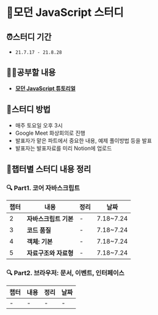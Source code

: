 # 📂모던 JavaScript 스터디

## ⏰스터디 기간
- `21.7.17 - 21.8.28`

## ✍🏻공부할 내용
- [**모던 JavaScript 튜토리얼**](https://ko.javascript.info/)

## 📢스터디 방법
- 매주 토요일 오후 3시
- Google Meet 화상회의로 진행
- 발표자가 맡은 파트에서 중요한 내용, 예제 풀이방법 등을 발표
- 발표자는 발표자료를 미리 Notion에 업로드

## 📝챕터별 스터디 내용 정리
### 🔍 Part1. 코어 자바스크립트
|챕터|내용|정리|날짜|
|---|---|---|---|
|2|**자바스크립트 기본**|-|7.18~7.24|
|3|**코드 품질**|-|7.18~7.24|
|4|**객체: 기본**|-|7.18~7.24|
|5|**자료구조와 자료형**|-|7.18~7.24|

### 🔍 Part2. 브라우저: 문서, 이벤트, 인터페이스
|챕터|내용|정리|날짜|
|---|---|---|---|
|-|-|-|-|
